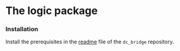 # The logic package #

### Installation ###
Install the prerequisites in the [readme](https://bitbucket.org/dtai_robotics/dc_bridge) file of the `dc_bridge` repository.
